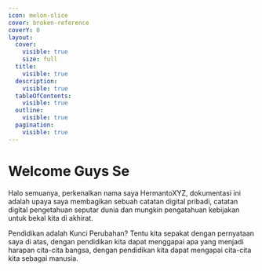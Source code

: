 ```yaml
---
icon: melon-slice
cover: broken-reference
coverY: 0
layout:
  cover:
    visible: true
    size: full
  title:
    visible: true
  description:
    visible: true
  tableOfContents:
    visible: true
  outline:
    visible: true
  pagination:
    visible: true
---
```


# Welcome Guys Se

Halo semuanya, perkenalkan nama saya HermantoXYZ, dokumentasi ini adalah upaya saya membagikan sebuah catatan digital pribadi, catatan digital pengetahuan seputar dunia dan mungkin pengatahuan kebijakan untuk bekal kita di akhirat.

Pendidikan adalah Kunci Perubahan?
Tentu kita sepakat dengan pernyataan saya di atas, dengan pendidikan kita dapat menggapai apa yang menjadi harapan cita-cita bangsa, dengan pendidikan kita dapat mengapai cita-cita kita sebagai manusia.
